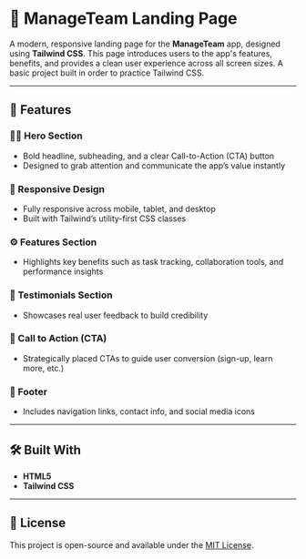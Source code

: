 # 🚀 ManageTeam Landing Page

A modern, responsive landing page for the **ManageTeam** app, designed using **Tailwind CSS**. This page introduces users to the app's features, benefits, and provides a clean user experience across all screen sizes. A basic project built in order to practice Tailwind CSS.

---

## 📌 Features

### 🦸‍♂️ Hero Section
- Bold headline, subheading, and a clear Call-to-Action (CTA) button  
- Designed to grab attention and communicate the app’s value instantly

### 📱 Responsive Design
- Fully responsive across mobile, tablet, and desktop  
- Built with Tailwind’s utility-first CSS classes

### ⚙️ Features Section
- Highlights key benefits such as task tracking, collaboration tools, and performance insights

### 💬 Testimonials Section
- Showcases real user feedback to build credibility

### 📣 Call to Action (CTA)
- Strategically placed CTAs to guide user conversion (sign-up, learn more, etc.)

### 🔗 Footer
- Includes navigation links, contact info, and social media icons

---

## 🛠️ Built With

- **HTML5**
- **Tailwind CSS**

---

## 📄 License

This project is open-source and available under the [MIT License](LICENSE).
